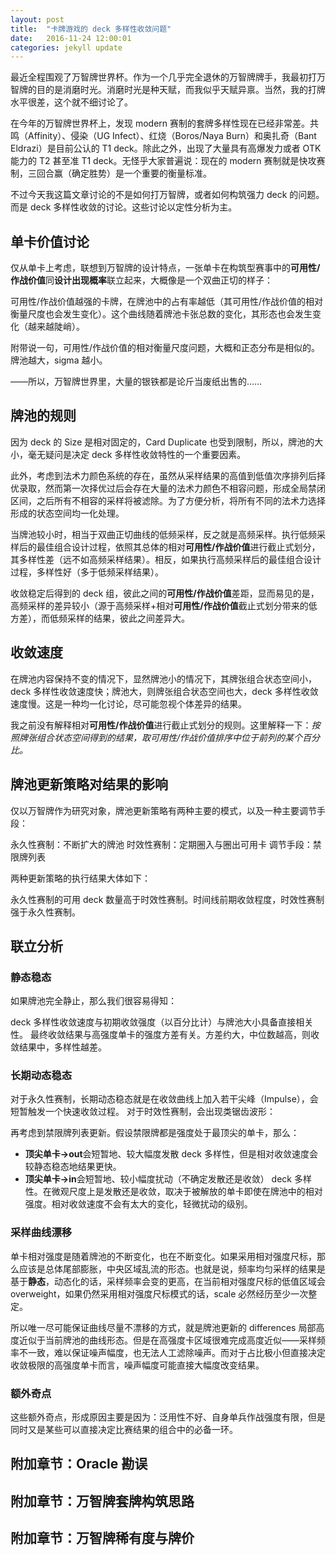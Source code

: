 ```yaml
---
layout: post
title:  "卡牌游戏的 deck 多样性收敛问题"
date:   2016-11-24 12:00:01
categories: jekyll update
---
```

最近全程围观了万智牌世界杯。作为一个几乎完全退休的万智牌牌手，我最初打万智牌的目的是消磨时光。消磨时光是种天赋，而我似乎天赋异禀。当然，我的打牌水平很差，这个就不细讨论了。

在今年的万智牌世界杯上，发现 modern 赛制的套牌多样性现在已经非常差。共鸣（Affinity）、侵染（UG Infect）、红烧（Boros/Naya Burn）和奥扎奇（Bant Eldrazi）是目前公认的 T1 deck。除此之外，出现了大量具有高爆发力或者 OTK 能力的 T2 甚至准 T1 deck。无怪乎大家普遍说：现在的 modern 赛制就是快攻赛制，三回合赢（确定胜势）是一个重要的衡量标准。

不过今天我这篇文章讨论的不是如何打万智牌，或者如何构筑强力 deck 的问题。而是 deck 多样性收敛的讨论。这些讨论以定性分析为主。

## 单卡价值讨论

仅从单卡上考虑，联想到万智牌的设计特点，一张单卡在构筑型赛事中的**可用性/作战价值**同**设计出现概率**联立起来，大概像是一个双曲正切的样子：



可用性/作战价值越强的卡牌，在牌池中的占有率越低（其可用性/作战价值的相对衡量尺度也会发生变化）。这个曲线随着牌池卡张总数的变化，其形态也会发生变化（越来越陡峭）。


附带说一句，可用性/作战价值的相对衡量尺度问题，大概和正态分布是相似的。牌池越大，sigma 越小。


——所以，万智牌世界里，大量的银铁都是论斤当废纸出售的……

## 牌池的规则

因为 deck 的 Size 是相对固定的，Card Duplicate 也受到限制，所以，牌池的大小，毫无疑问是决定 deck 多样性收敛特性的一个重要因素。

此外，考虑到法术力颜色系统的存在，虽然从采样结果的高值到低值次序排列后择优录取，然而第一次择优过后会存在大量的法术力颜色不相容问题，形成全局禁闭区间，之后所有不相容的采样将被滤除。为了方便分析，将所有不同的法术力选择形成的状态空间均一化处理。

当牌池较小时，相当于双曲正切曲线的低频采样，反之就是高频采样。执行低频采样后的最佳组合设计过程，依照其总体的相对**可用性/作战价值**进行截止式划分，其多样性差（远不如高频采样结果）。相反，如果执行高频采样后的最佳组合设计过程，多样性好（多于低频采样结果）。

收敛稳定后得到的 deck 组，彼此之间的**可用性/作战价值**差距，显而易见的是，高频采样的差异较小（源于高频采样+相对**可用性/作战价值**截止式划分带来的低方差），而低频采样的结果，彼此之间差异大。

## 收敛速度

在牌池内容保持不变的情况下，显然牌池小的情况下，其牌张组合状态空间小，deck 多样性收敛速度快；牌池大，则牌张组合状态空间也大，deck 多样性收敛速度慢。这是一种均一化讨论，尽可能忽视个体差异的结果。

我之前没有解释相对**可用性/作战价值**进行截止式划分的规则。这里解释一下：*按照牌张组合状态空间得到的结果，取可用性/作战价值排序中位于前列的某个百分比。*

## 牌池更新策略对结果的影响

仅以万智牌作为研究对象，牌池更新策略有两种主要的模式，以及一种主要调节手段：

永久性赛制：不断扩大的牌池
时效性赛制：定期圈入与圈出可用卡
调节手段：禁限牌列表

两种更新策略的执行结果大体如下：



永久性赛制的可用 deck 数量高于时效性赛制。时间线前期收敛程度，时效性赛制强于永久性赛制。

## 联立分析

### 静态稳态

如果牌池完全静止，那么我们很容易得知：

deck 多样性收敛速度与初期收敛强度（以百分比计）与牌池大小具备直接相关性。
最终收敛结果与高强度单卡的强度方差有关。方差约大，中位数越高，则收敛结果中，多样性越差。

### 长期动态稳态

对于永久性赛制，长期动态稳态就是在收敛曲线上加入若干尖峰（Impulse），会短暂触发一个快速收敛过程。
对于时效性赛制，会出现类锯齿波形：

再考虑到禁限牌列表更新。假设禁限牌都是强度处于最顶尖的单卡，那么：
- **顶尖单卡->out**会短暂地、较大幅度发散 deck 多样性，但是相对收敛速度会较静态稳态地结果更快。
- **顶尖单卡->in**会短暂地、较小幅度扰动（不确定发散还是收敛） deck 多样性。在微观尺度上是发散还是收敛，取决于被解放的单卡即使在牌池中的相对强度。相对收敛速度不会有太大的变化，轻微扰动的级别。

### 采样曲线漂移

单卡相对强度是随着牌池的不断变化，也在不断变化。如果采用相对强度尺标，那么应该是总体尾部膨胀，中央区域乱流的形态。也就是说，频率均匀采样的结果是基于**静态**，动态化的话，采样频率会变的更高，在当前相对强度尺标的低值区域会 overweight，如果仍然采用相对强度尺标模式的话，scale 必然经历至少一次整定。

所以唯一尽可能保证曲线尽量不漂移的方式，就是牌池更新的 differences 局部高度近似于当前牌池的曲线形态。但是在高强度卡区域很难完成高度近似——采样频率不一致，难以保证噪声幅度，也无法人工滤除噪声。而对于占比极小但直接决定收敛极限的高强度单卡而言，噪声幅度可能直接大幅度改变结果。

### 额外奇点

这些额外奇点，形成原因主要是因为：泛用性不好、自身单兵作战强度有限，但是同时又是某些可以直接决定比赛结果的组合中的必备一环。

## 附加章节：Oracle 勘误

## 附加章节：万智牌套牌构筑思路

## 附加章节：万智牌稀有度与牌价




